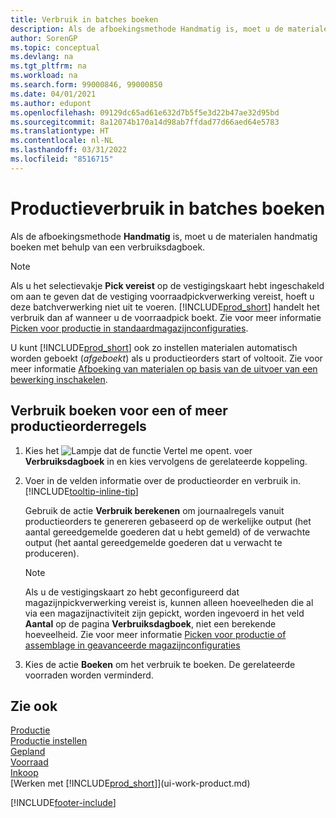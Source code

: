 ```yaml
---
title: Verbruik in batches boeken
description: Als de afboekingsmethode Handmatig is, moet u de materialen handmatig boeken met behulp van een verbruiksdagboek.
author: SorenGP
ms.topic: conceptual
ms.devlang: na
ms.tgt_pltfrm: na
ms.workload: na
ms.search.form: 99000846, 99000850
ms.date: 04/01/2021
ms.author: edupont
ms.openlocfilehash: 09129dc65ad61e632d7b5f5e3d22b47ae32d95bd
ms.sourcegitcommit: 8a12074b170a14d98ab7ffdad77d66aed64e5783
ms.translationtype: HT
ms.contentlocale: nl-NL
ms.lasthandoff: 03/31/2022
ms.locfileid: "8516715"
---
```

# <a name="batch-post-production-consumption"></a>Productieverbruik in batches boeken

Als de afboekingsmethode **Handmatig** is, moet u de materialen handmatig boeken met behulp van een verbruiksdagboek.  

>[!NOTE]
> Als u het selectievakje **Pick vereist** op de vestigingskaart hebt ingeschakeld om aan te geven dat de vestiging voorraadpickverwerking vereist, hoeft u deze batchverwerking niet uit te voeren. [!INCLUDE[prod_short](includes/prod_short.md)] handelt het verbruik dan af wanneer u de voorraadpick boekt. Zie voor meer informatie [Picken voor productie in standaardmagazijnconfiguraties](warehouse-how-to-pick-for-production.md#pick-for-production-in-basic-warehouse-configurations).  

U kunt [!INCLUDE[prod_short](includes/prod_short.md)] ook zo instellen materialen automatisch worden geboekt (*afgeboekt*) als u productieorders start of voltooit. Zie voor meer informatie [Afboeking van materialen op basis van de uitvoer van een bewerking inschakelen](production-how-to-flush-components-according-to-operation-output.md).

## <a name="to-post-consumption-for-one-or-more-production-order-lines"></a>Verbruik boeken voor een of meer productieorderregels

1. Kies het ![Lampje dat de functie Vertel me opent.](media/ui-search/search_small.png "Vertel me wat u wilt doen") voer **Verbruiksdagboek** in en kies vervolgens de gerelateerde koppeling.  
2. Voer in de velden informatie over de productieorder en verbruik in. [!INCLUDE[tooltip-inline-tip](includes/tooltip-inline-tip_md.md)]  

    Gebruik de actie **Verbruik berekenen** om journaalregels vanuit productieorders te genereren gebaseerd op de werkelijke output (het aantal gereedgemelde goederen dat u hebt gemeld) of de verwachte output (het aantal gereedgemelde goederen dat u verwacht te produceren).

    > [!NOTE]
    > Als u de vestigingskaart zo hebt geconfigureerd dat magazijnpickverwerking vereist is, kunnen alleen hoeveelheden die al via een magazijnactiviteit zijn gepickt, worden ingevoerd in het veld **Aantal** op de pagina **Verbruiksdagboek**, niet een berekende hoeveelheid. Zie voor meer informatie [Picken voor productie of assemblage in geavanceerde magazijnconfiguraties](warehouse-how-to-pick-for-internal-operations-in-advanced-warehousing.md)

3. Kies de actie **Boeken** om het verbruik te boeken. De gerelateerde voorraden worden verminderd.

## <a name="see-also"></a>Zie ook

[Productie](production-manage-manufacturing.md)  
[Productie instellen](production-configure-production-processes.md)  
[Gepland](production-planning.md)  
[Voorraad](inventory-manage-inventory.md)  
[Inkoop](purchasing-manage-purchasing.md)  
[Werken met [!INCLUDE[prod_short](includes/prod_short.md)]](ui-work-product.md)  

[!INCLUDE[footer-include](includes/footer-banner.md)]
